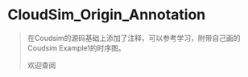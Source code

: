 # CloudSim_Origin_Annotation
> 在Coudsim的源码基础上添加了注释，可以参考学习，附带自己画的Coudsim Example1的时序图。
> </center>欢迎查阅</center>
